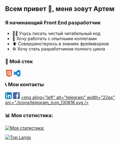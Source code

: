 ## Всем привет 👋, меня зовут Артем

### Я начинающий Front End разработчик
- 👨‍💻 Учусь писать чистый читабельный код
- 🤝 Хочу работать с опытными коллегами
- ⬆️ Совершенствуюсь в знаниях фреймворков
- ⚙️ Хочу стать разработчиком полного цикла

### 🔧 Мой стек

<img align="left" alt="html" width="26px" src="./icons/file_type_html_icon_130541.svg" />
<img align="left" alt="vscode" width="26px" src="./icons/file_type_vscode_icon_130084.svg" />
<br />

### 📞 Мои контакты

[<img aling="left" alt="linkedin" width="22px" src="./icons/iconfinder-linkedin.svg" />][linkedin]
[<img aling="left" alt="facebook" width="22px" src="./icons/Facebook_icon-icons.com_66805.svg" />][facebook]
[<img aling="left" alt="telegram" width="22px" src="./icons/telegram_icon_130816.svg />][telegram]
<br />

### 📊 Моя статистика:

[![Моя статистика:](https://github-readme-stats.vercel.app/api?username=artknz)](https://github.com/anuraghazra/github-readme-stats)

[![Top Langs](https://github-readme-stats.vercel.app/api/top-langs/?username=artknz)](https://github.com/anuraghazra/github-readme-stats)

[linkedin]: https://www.linkedin.com/in/artyomknyazev
[facebook]: https://www.facebook.com/artyom.knz
[telegram]: https://t.me/a_knyazev

